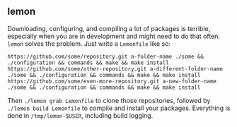 ## lemon
Downloading, configuring, and compiling a lot of packages is terrible, especially
when you are in development and might need to do that often. `lemon` solves the problem.
Just write a `Lemonfile` like so:

```
https://github.com/some/repository.git a-folder-name ./some && ./configuration && commands && make && make install
https://github.com/some/other-repository.git a-different-folder-name ./some && ./configuration && commands && make && make install
https://github.com/some/even-more-repository.git a-new-folder-name ./some && ./configuration && commands && make && make install
```

Then `./lemon grab Lemonfile` to clone those repositories, followed by `./lemon build Lemonfile`
to compile and install your packages. Everything is done in `/tmp/lemon-$USER`,
including build logging.
